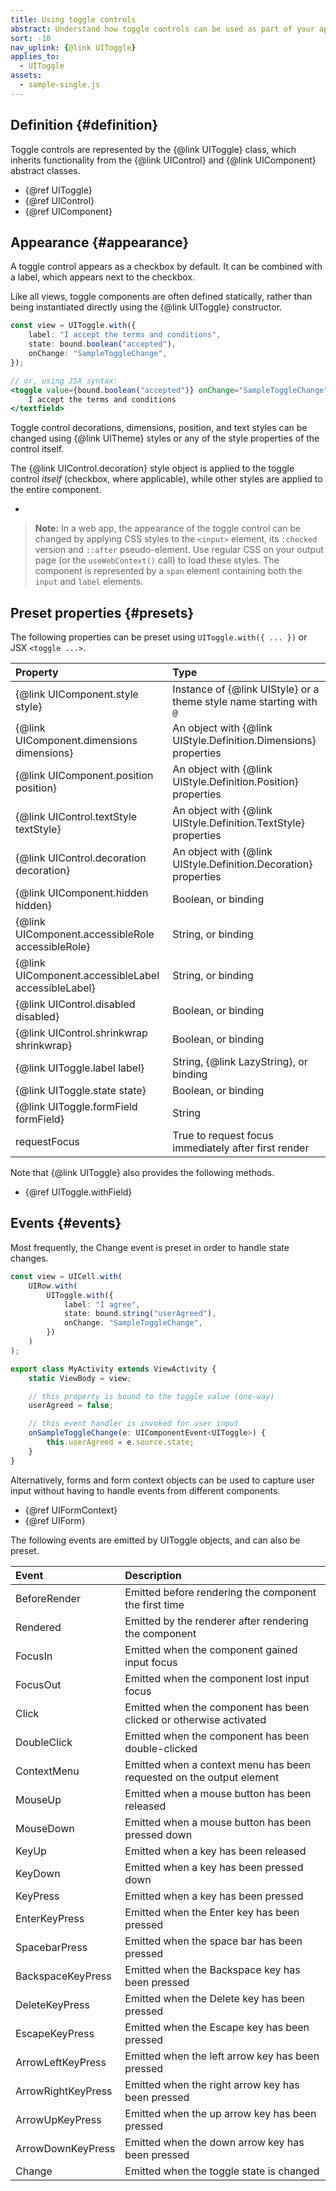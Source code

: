 ```yaml
---
title: Using toggle controls
abstract: Understand how toggle controls can be used as part of your application UI
sort: -10
nav_uplink: {@link UIToggle}
applies_to:
  - UIToggle
assets:
  - sample-single.js
---
```


## Definition {#definition}

Toggle controls are represented by the {@link UIToggle} class, which inherits functionality from the {@link UIControl} and {@link UIComponent} abstract classes.

- {@ref UIToggle}
- {@ref UIControl}
- {@ref UIComponent}

## Appearance {#appearance}

A toggle control appears as a checkbox by default. It can be combined with a label, which appears next to the checkbox.

<!--{{iframesample js="./sample-single.js" short}}-->

Like all views, toggle components are often defined statically, rather than being instantiated directly using the {@link UIToggle} constructor.

```ts
const view = UIToggle.with({
	label: "I accept the terms and conditions",
	state: bound.boolean("accepted"),
	onChange: "SampleToggleChange",
});
```

```jsx
// or, using JSX syntax:
<toggle value={bound.boolean("accepted")} onChange="SampleToggleChange">
	I accept the terms and conditions
</textfield>
```

Toggle control decorations, dimensions, position, and text styles can be changed using {@link UITheme} styles or any of the style properties of the control itself.

The {@link UIControl.decoration} style object is applied to the toggle control _itself_ (checkbox, where applicable), while other styles are applied to the entire component.

<!--{{html-attr class="pagerefblock_list"}}-->

- <!--{{pagerefblock path="content/en/docs/main/guide/Styles"}}-->

> **Note:** In a web app, the appearance of the toggle control can be changed by applying CSS styles to the `<input>` element, its `:checked` version and `::after` pseudo-element. Use regular CSS on your output page (or the `useWebContext()` call) to load these styles. The component is represented by a `span` element containing both the `input` and `label` elements.

## Preset properties {#presets}

The following properties can be preset using `UIToggle.with({ ... })` or JSX `<toggle ...>`.

| Property                                            | Type                                                                |
| :-------------------------------------------------- | :------------------------------------------------------------------ |
| {@link UIComponent.style style}                     | Instance of {@link UIStyle} or a theme style name starting with `@` |
| {@link UIComponent.dimensions dimensions}           | An object with {@link UIStyle.Definition.Dimensions} properties     |
| {@link UIComponent.position position}               | An object with {@link UIStyle.Definition.Position} properties       |
| {@link UIControl.textStyle textStyle}               | An object with {@link UIStyle.Definition.TextStyle} properties      |
| {@link UIControl.decoration decoration}             | An object with {@link UIStyle.Definition.Decoration} properties     |
| {@link UIComponent.hidden hidden}                   | Boolean, or binding                                                 |
| {@link UIComponent.accessibleRole accessibleRole}   | String, or binding                                                  |
| {@link UIComponent.accessibleLabel accessibleLabel} | String, or binding                                                  |
| {@link UIControl.disabled disabled}                 | Boolean, or binding                                                 |
| {@link UIControl.shrinkwrap shrinkwrap}             | Boolean, or binding                                                 |
| {@link UIToggle.label label}                        | String, {@link LazyString}, or binding                              |
| {@link UIToggle.state state}                        | Boolean, or binding                                                 |
| {@link UIToggle.formField formField}                | String                                                              |
| requestFocus                                        | True to request focus immediately after first render                |

Note that {@link UIToggle} also provides the following methods.

- {@ref UIToggle.withField}

## Events {#events}

Most frequently, the Change event is preset in order to handle state changes.

```ts
const view = UICell.with(
	UIRow.with(
		UIToggle.with({
			label: "I agree",
			state: bound.string("userAgreed"),
			onChange: "SampleToggleChange",
		})
	)
);

export class MyActivity extends ViewActivity {
	static ViewBody = view;

	// this property is bound to the toggle value (one-way)
	userAgreed = false;

	// this event handler is invoked for user input
	onSampleToggleChange(e: UIComponentEvent<UIToggle>) {
		this.userAgreed = e.source.state;
	}
}
```

Alternatively, forms and form context objects can be used to capture user input without having to handle events from different components.

- {@ref UIFormContext}
- {@ref UIForm}

The following events are emitted by UIToggle objects, and can also be preset.

| Event              | Description                                                          |
| :----------------- | :------------------------------------------------------------------- |
| BeforeRender       | Emitted before rendering the component the first time                |
| Rendered           | Emitted by the renderer after rendering the component                |
| FocusIn            | Emitted when the component gained input focus                        |
| FocusOut           | Emitted when the component lost input focus                          |
| Click              | Emitted when the component has been clicked or otherwise activated   |
| DoubleClick        | Emitted when the component has been double-clicked                   |
| ContextMenu        | Emitted when a context menu has been requested on the output element |
| MouseUp            | Emitted when a mouse button has been released                        |
| MouseDown          | Emitted when a mouse button has been pressed down                    |
| KeyUp              | Emitted when a key has been released                                 |
| KeyDown            | Emitted when a key has been pressed down                             |
| KeyPress           | Emitted when a key has been pressed                                  |
| EnterKeyPress      | Emitted when the Enter key has been pressed                          |
| SpacebarPress      | Emitted when the space bar has been pressed                          |
| BackspaceKeyPress  | Emitted when the Backspace key has been pressed                      |
| DeleteKeyPress     | Emitted when the Delete key has been pressed                         |
| EscapeKeyPress     | Emitted when the Escape key has been pressed                         |
| ArrowLeftKeyPress  | Emitted when the left arrow key has been pressed                     |
| ArrowRightKeyPress | Emitted when the right arrow key has been pressed                    |
| ArrowUpKeyPress    | Emitted when the up arrow key has been pressed                       |
| ArrowDownKeyPress  | Emitted when the down arrow key has been pressed                     |
| Change             | Emitted when the toggle state is changed                             |
